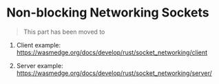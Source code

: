# Non-blocking Networking Sockets

> This part has been moved to 

1. Client example: <https://wasmedge.org/docs/develop/rust/socket_networking/client>

2. Server example: <https://wasmedge.org/docs/develop/rust/socket_networking/server/>
